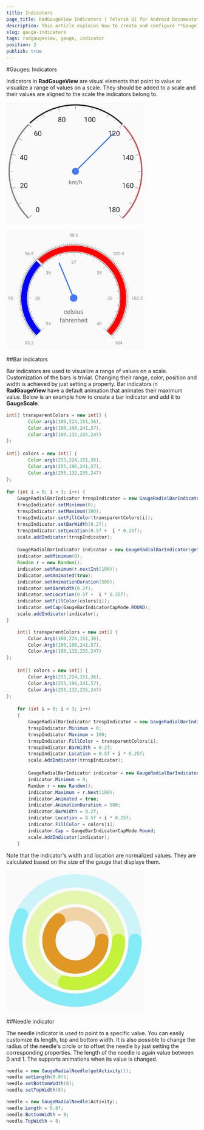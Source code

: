 ```yaml
---
title: Indicators
page_title: RadGaugeView Indicators | Telerik UI for Android Documentation
description: This article explains how to create and configure **GaugeIndicator** instances.
slug: gauge-indicators
tags: radgaugeview, gauge, indicator
position: 2
publish: true
---
```


#Gauges: Indicators

Indicators in **RadGaugeView** are visual elements that point to value or visualize a range of values on a scale. They should be added to a scale and their values are aligned to the scale the indicators belong to.

![TelerikUI-Gauges-Indicators-Example-1](images/gauges-indicators1.png "An example of radial gauge with bar indicators and a needle.")

![TelerikUI-Gauges-Indicators-Example-2](images/gauges-indicators2.png "An example of radial gauge with bar indicators and a needle.")

##Bar indicators

Bar indicators are used to visualize a range of values on a scale. Customization of the bars is trivial. Changing their range, color, position and width is achieved by just setting a property. Bar indicators in **RadGaugeView** have a default animation that animates their maximum value. Below is an example how to create a bar indicator and add it to **GaugeScale**.

```Java
int[] transparentColors = new int[] {
        Color.argb(100,224,151,36),
        Color.argb(100,196,241,57),
        Color.argb(100,132,235,247)
};

int[] colors = new int[] {
        Color.argb(255,224,151,36),
        Color.argb(255,196,241,57),
        Color.argb(255,132,235,247)
};

for (int i = 0; i < 3; i++) {
    GaugeRadialBarIndicator trnspIndicator = new GaugeRadialBarIndicator(getActivity());
    trnspIndicator.setMinimum(0);
    trnspIndicator.setMaximum(100);
    trnspIndicator.setFillColor(transparentColors[i]);
    trnspIndicator.setBarWidth(0.2f);
    trnspIndicator.setLocation(0.5f +  i * 0.25f);
    scale.addIndicator(trnspIndicator);

    GaugeRadialBarIndicator indicator = new GaugeRadialBarIndicator(getActivity());
    indicator.setMinimum(0);
    Random r = new Random();
    indicator.setMaximum(r.nextInt(100));
    indicator.setAnimated(true);
    indicator.setAnimationDuration(500);
    indicator.setBarWidth(0.2f);
    indicator.setLocation(0.5f +  i * 0.25f);
    indicator.setFillColor(colors[i]);
    indicator.setCap(GaugeBarIndicatorCapMode.ROUND);
    scale.addIndicator(indicator);
}
```
```C#
    int[] transparentColors = new int[] {
        Color.Argb(100,224,151,36),
        Color.Argb(100,196,241,57),
        Color.Argb(100,132,235,247)
};

    int[] colors = new int[] {
        Color.Argb(255,224,151,36),
        Color.Argb(255,196,241,57),
        Color.Argb(255,132,235,247)
};

    for (int i = 0; i < 3; i++)
    {
        GaugeRadialBarIndicator trnspIndicator = new GaugeRadialBarIndicator(Activity);
        trnspIndicator.Minimum = 0;
        trnspIndicator.Maximum = 100;
        trnspIndicator.FillColor = transparentColors[i];
        trnspIndicator.BarWidth = 0.2f;
        trnspIndicator.Location = 0.5f + i * 0.25f;
        scale.AddIndicator(trnspIndicator);

        GaugeRadialBarIndicator indicator = new GaugeRadialBarIndicator(Activity);
        indicator.Minimum = 0;
        Random r = new Random();
        indicator.Maximum = r.Next(100);
        indicator.Animated = true;
        indicator.AnimationDuration = 500;
        indicator.BarWidth = 0.2f;
        indicator.Location = 0.5f + i * 0.25f;
        indicator.FillColor = colors[i];
        indicator.Cap = GaugeBarIndicatorCapMode.Round;
        scale.AddIndicator(indicator);
    }
```

Note that the indicator's width and location are normalized values. They are calculated based on the size of the gauge that displays them. 

![TelerikUI-Gauges-Indicators-Bar](images/gauge-indicators-bars.png "An example of radial gauge with customized radial bar indicators.")

##Needle indicator

The needle indicator is used to point to a specific value. You can easily customize its length, top and bottom width. It is also possible to change the radius of the needle's circle or to offset the needle by just setting the corresponding properties. The length of the needle is again value between 0 and 1. The supports animations when its value is changed.

```Java
needle = new GaugeRadialNeedle(getActivity());
needle.setLength(0.8f);
needle.setBottomWidth(8);
needle.setTopWidth(8);
```
```C#
needle = new GaugeRadialNeedle(Activity);
needle.Length = 0.8f;
needle.BottomWidth = 8;
needle.TopWidth = 8;
```